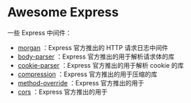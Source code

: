 # Awesome Express

一些 Express 中间件：

- [morgan](https://www.npmjs.com/package/morgan) ：Express 官方推出的 HTTP 请求日志中间件
- [body-parser](https://www.npmjs.com/package/body-parser) ：Express 官方推出的用于解析请求体的库
- [cookie-parser](https://www.npmjs.com/package/cookie-parser) ：Express 官方推出的用于解析 cookie 的库
- [compression](https://www.npmjs.com/package/compression) ：Express 官方推出的用于压缩的库
- [method-override](https://www.npmjs.com/package/method-override) ：Express 官方推出的用于
- [cors](https://www.npmjs.com/package/cors) ：Express 官方推出的用于
